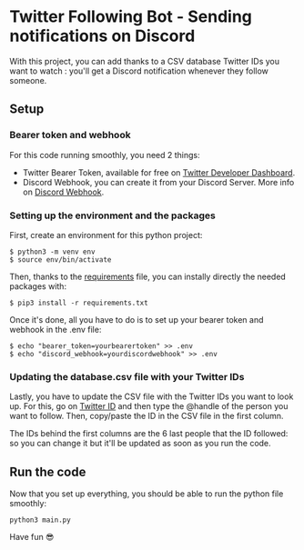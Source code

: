 # Twitter Following Bot - Sending notifications on Discord
With this project, you can add thanks to a CSV database Twitter IDs you want to watch : you'll get a Discord notification whenever they follow someone.

## Setup

### Bearer token and webhook

For this code running smoothly, you need 2 things:
- Twitter Bearer Token, available for free on [Twitter Developer Dashboard](https://developer.twitter.com/en/portal/dashboard).
- Discord Webhook, you can create it from your Discord Server. More info on [Discord Webhook](https://support.discord.com/hc/en-us/articles/228383668-Intro-to-Webhooks).

### Setting up the environment and the packages

First, create an environment for this python project:
```
$ python3 -m venv env
$ source env/bin/activate
```

Then, thanks to the [requirements](requirements.txt) file, you can instally directly the needed packages with:
```
$ pip3 install -r requirements.txt
```

Once it's done, all you have to do is to set up your bearer token and webhook in the .env file:

```
$ echo "bearer_token=yourbearertoken" >> .env
$ echo "discord_webhook=yourdiscordwebhook" >> .env
```

### Updating the database.csv file with your Twitter IDs
Lastly, you have to update the CSV file with the Twitter IDs you want to look up.
For this, go on [Twitter ID](https://tweeterid.com) and then type the @handle of the person you want to follow. Then, copy/paste the ID in the CSV file in the first column.

The IDs behind the first columns are the 6 last people that the ID followed: so you can change it but it'll be updated as soon as you run the code.

## Run the code

Now that you set up everything, you should be able to run the python file smoothly:
```
python3 main.py
```

Have fun 😎

